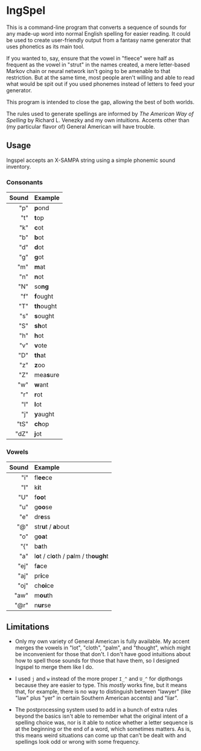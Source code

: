 # IngSpel

This is a command-line program that converts a sequence of sounds for any made-up word into normal English spelling for easier reading. It could be used to create user-friendly output from a fantasy name generator that uses phonetics as its main tool.

If you wanted to, say, ensure that the vowel in "fleece" were half as frequent as the vowel in "strut" in the names created, a mere letter-based Markov chain or neural network isn't going to be amenable to that restriction. But at the same time, most people aren't willing and able to read what would be spit out if you used phonemes instead of letters to feed your generator.

This program is intended to close the gap, allowing the best of both worlds.

The rules used to generate spellings are informed by <i>The American Way of Spelling</i> by Richard L. Venezky and my own intuitions. Accents other than (my particular flavor of) General American will have trouble.

## Usage

Ingspel accepts an X-SAMPA string using a simple phonemic sound inventory.

### Consonants

| Sound | Example |
|--------:|:--------|
|"p"| <b>p</b>ond |
|"t"| <b>t</b>op |
|"k"| <b>c</b>ot |
|"b"| <b>b</b>ot |
|"d"| <b>d</b>ot |
|"g"| <b>g</b>ot |
|"m"| <b>m</b>at |
|"n"| <b>n</b>ot |
|"N"| so<b>ng</b> |
|"f"| <b>f</b>ought |
|"T"| <b>th</b>ought |
|"s"| <b>s</b>ought |
|"S"| <b>sh</b>ot |
|"h"| <b>h</b>ot |
|"v"| <b>v</b>ote |
|"D"| <b>th</b>at |
|"z"| <b>z</b>oo |
|"Z"| mea<b>s</b>ure |
|"w"| <b>w</b>ant |
|"r"| <b>r</b>ot |
|"l"| <b>l</b>ot |
|"j"| <b>y</b>aught |
|"tS"| <b>ch</b>op |
|"dZ"| <b>j</b>ot |

### Vowels

| Sound | Example |
|--------:|:--------|
|"i"| fl<b>ee</b>ce |
|"I"| k<b>i</b>t |
|"U"| f<b>oo</b>t |
|"u"| g<b>oo</b>se |
|"e"| dr<b>e</b>ss |
|"@"| str<b>u</b>t / <b>a</b>bout |
|"o"| g<b>oa</b>t |
|"{"| b<b>a</b>th |
|"a"| l<b>o</b>t / cl<b>o</b>th / p<b>a</b>lm / th<b>ough</b>t |
|"ej"| f<b>a</b>ce |
|"aj"| pr<b>i</b>ce |
|"oj"| ch<b>oi</b>ce |
|"aw"| m<b>ou</b>th |
|"@r"| n<b>ur</b>se |

## Limitations

- Only my own variety of General American is fully available. My accent merges the vowels in "lot", "cloth", "palm", and "thought", which might be inconvenient for those that don't. I don't have good intuitions about how to spell those sounds for those that have them, so I designed Ingspel to merge them like I do.

- I used `j` and `w` instead of the more proper `I_^` and `U_^` for dipthongs because they are easier to type. This *mostly* works fine, but it means that, for example, there is no way to distinguish between "lawyer" (like "law" plus "yer" in certain Southern American accents) and "liar".

- The postprocessing system used to add in a bunch of extra rules beyond the basics isn't able to remember what the original intent of a spelling choice was, nor is it able to notice whether a letter sequence is at the beginning or the end of a word, which sometimes matters. As is, this means weird situations can come up that can't be dealt with and spellings look odd or wrong with some frequency.
